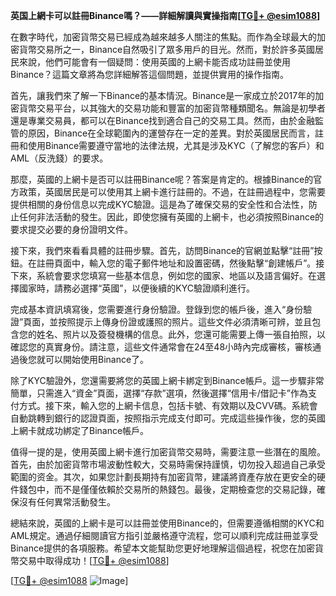 **英国上網卡可以註冊Binance嗎？——詳細解讀與實操指南[[TG💪+ @esim1088](https://t.me/s/esim1088)]**

在數字時代，加密貨幣交易已經成為越來越多人關注的焦點。而作為全球最大的加密貨幣交易所之一，Binance自然吸引了眾多用戶的目光。然而，對於許多英國居民來說，他們可能會有一個疑問：使用英國的上網卡能否成功註冊並使用Binance？這篇文章將為您詳細解答這個問題，並提供實用的操作指南。

首先，讓我們來了解一下Binance的基本情況。Binance是一家成立於2017年的加密貨幣交易平台，以其強大的交易功能和豐富的加密貨幣種類聞名。無論是初學者還是專業交易員，都可以在Binance找到適合自己的交易工具。然而，由於金融監管的原因，Binance在全球範圍內的運營存在一定的差異。對於英國居民而言，註冊和使用Binance需要遵守當地的法律法規，尤其是涉及KYC（了解您的客戶）和AML（反洗錢）的要求。

那麼，英國的上網卡是否可以註冊Binance呢？答案是肯定的。根據Binance的官方政策，英國居民是可以使用其上網卡進行註冊的。不過，在註冊過程中，您需要提供相關的身份信息以完成KYC驗證。這是為了確保交易的安全性和合法性，防止任何非法活動的發生。因此，即使您擁有英國的上網卡，也必須按照Binance的要求提交必要的身份證明文件。

接下來，我們來看看具體的註冊步驟。首先，訪問Binance的官網並點擊“註冊”按鈕。在註冊頁面中，輸入您的電子郵件地址和設置密碼，然後點擊“創建帳戶”。接下來，系統會要求您填寫一些基本信息，例如您的國家、地區以及語言偏好。在選擇國家時，請務必選擇“英國”，以便後續的KYC驗證順利進行。

完成基本資訊填寫後，您需要進行身份驗證。登錄到您的帳戶後，進入“身份驗證”頁面，並按照提示上傳身份證或護照的照片。這些文件必須清晰可辨，並且包含您的姓名、照片以及簽發機構的信息。此外，您還可能需要上傳一張自拍照，以確認您的真實身份。請注意，這些文件通常會在24至48小時內完成審核，審核通過後您就可以開始使用Binance了。

除了KYC驗證外，您還需要將您的英國上網卡綁定到Binance帳戶。這一步驟非常簡單，只需進入“資金”頁面，選擇“存款”選項，然後選擇“信用卡/借記卡”作為支付方式。接下來，輸入您的上網卡信息，包括卡號、有效期以及CVV碼。系統會自動跳轉到銀行的認證頁面，按照指示完成支付即可。完成這些操作後，您的英國上網卡就成功綁定了Binance帳戶。

值得一提的是，使用英國上網卡進行加密貨幣交易時，需要注意一些潛在的風險。首先，由於加密貨幣市場波動性較大，交易時需保持謹慎，切勿投入超過自己承受範圍的资金。其次，如果您計劃長期持有加密貨幣，建議將資產存放在更安全的硬件錢包中，而不是僅僅依賴於交易所的熱錢包。最後，定期檢查您的交易記錄，確保沒有任何異常活動發生。

總結來說，英國的上網卡是可以註冊並使用Binance的，但需要遵循相關的KYC和AML規定。通過仔細閱讀官方指引並嚴格遵守流程，您可以順利完成註冊並享受Binance提供的各項服務。希望本文能幫助您更好地理解這個過程，祝您在加密貨幣交易中取得成功！[[TG💪+ @esim1088](https://t.me/s/esim1088)] 

[[TG💪+ @esim1088](https://t.me/s/esim1088) ![Image](https://i.postimg.cc/4NQfJmqS/Snipaste-2025-05-13-00-14-12.png)]
